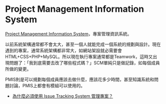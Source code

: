 Project Management Information System
=====================================

[Project Management Information System](https://en.wikipedia.org/wiki/Project_management_information_system)，專案管理資訊系統。

以前系統架構通常都不會太大，甚至一個人就能完成一個系統的規劃與設計。現在遇到的專案，通常系統架構都非常大，如網站架設就必需要會HTML+CSS+PHP+MySQL。所以現在執行專案通常都是Teamwork，這時又出現問題了：「我到底需要去改了哪些程式碼？」SCM單純只是做記錄，如每個成員所做的變更。

PMIS則是可以規劃每個成員應該去做什麼，應該花多少時間，甚至知識系統和問題討論，PMIS上都會有模組可以使用的。

* [為什麼必須使用 Issue Tracking System 管理專案？](http://blog.xdite.net/posts/2012/03/26/issue-tracking-project-management-agile)

